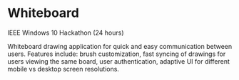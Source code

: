 # Whiteboard
IEEE Windows 10 Hackathon (24 hours)

Whiteboard drawing application for quick and easy communication between users. Features include: brush customization, fast syncing of drawings for users viewing the same board, user authentication, adaptive UI for different mobile vs desktop screen resolutions.
